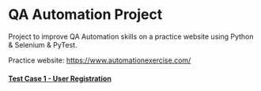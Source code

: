 # QA Automation Project

Project to improve QA Automation skills on a practice website using Python & Selenium & PyTest.

Practice website: https://www.automationexercise.com/


#### [Test Case 1 - User Registration](https://github.com/peterhrncirik/QA-Automation/tree/main/tests/test_case_1)